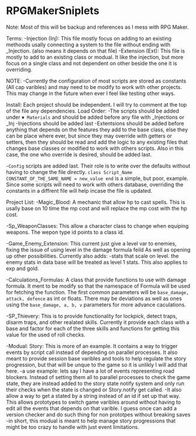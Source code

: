 # RPGMakerSniplets

Note: Most of this will be backup and references as I mess with RPG Maker.

Terms:
  -Injection (Inj):
    This file mostly focus on adding to an existing methoods usally connecting a system to the file
    without ending with _Injection. (also means it depends on that file)
  -Extension (Ext):
    This file is mostly to add to an existing class or modual. It like the injection, but more focus
    on a single class and not dependent on other beside the one it is overriding. 

NOTE:
  -Currently the configuration of most scripts are stored as constants (All cap varibles) and may need to
  be modify to work with other projects. This may change in the future when ever I feel like testing other ways.


Install:
Each project should be independent. I will try to comment at the top of the file any dependencies.
Load Order:
  -The scripts should be added under `▼ Materials` and should be added before any file with _Injections or _Inj
  -Injections should be added last
  -Extentsions should be added before anything that depends on the features they add to the base class,
    else they can be place where ever, but since they may override with getters or setters, then
    they should be read and add the logic to any existing files that changes base classes or modified
    to work with others scripts. Also in this case, the one who override is desired, should be added last.

  -`Config` scripts are added last. Their role is to write over the defaults without having to change the file
    directly. 
    ```class Script_Name
        CONSTANT_OF_THE_SAME_NAME = new_value
    end```
    is a simple, but poor, example. Since some scripts will need to work with others database, overriding
    the constants in a diffrent file will help incase the file is updated. 
    
    
Project List:
-Magic_Blood:
  A mechanic that allow hp to cast spells. This is usally base on 10 time the mp cost and will replace
  the mp cost with the hp cost.

-Sp_WeaponClasses:
  This allow a character class to change when equiping weapons. The wepon type id points to a class id.

-Game_Enemy_Extension:
  This current just give a level var to enemies, fixing the issue of using level in the damage formula feild
  As well as opening up other possibilities. Currently also adds:
    -stats that scale on level. the enemy stats in data base will be treated as level 1 stats.
      This also applies to exp and gold.

-Calculations_Formulas:
  A class that provide functions to use with damage formula. It ment to be modify so that the namespace
  of Formula will be used for fetching the function. The first common parameters will be `base_damage, attack, defence` 
  as int or floats. There may be deviations as well as ones using the `base_damage, a, b, v` parameters for more advance caculations.

-SP_Thievery:
  This is to provide functionality for lockpick, detect traps, disarm traps, and other realated skills.
  Currently it provide each class with a base and factor for each of the three skills and functions for getting this 
  value for the used of roll checks.

-Modual: Story:
  This is more of an example. It contains a way to trigger events by script call instead of depending on parallel processes.
  It also meant to provide session base varibles and tools to help regulate the story progression, but that will be unque to the game
  so it is unlikly I will add that here.
    -a use example: lets say I have a lot of events representing road blockers. Instead of setting them all to parallel processes to check
    the game state, they are instead added to the story state notify system and only run their checks when the state is changed or Story.notify get called.
    -It also allow a way to get a stated by a string instead of an id if set up that way. This allows prototypes to switch game varibles around without having to 
    edit all the events that depends on that varible. I guess once can add a version checker and do such thing for non prototpes without breaking saves
    -in short, this modual is meant to help manage story progressions that might be too crazy to handle with just event limitations.
